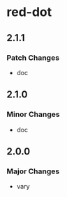 # red-dot

## 2.1.1

### Patch Changes

- doc

## 2.1.0

### Minor Changes

- doc

## 2.0.0

### Major Changes

- vary
